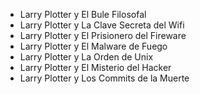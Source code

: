 - Larry Plotter y El Bule Filosofal
- Larry Plotter y La Clave Secreta del Wifi
- Larry Plotter y El Prisionero del Fireware
- Larry Plotter y El Malware de Fuego
- Larry Plotter y La Orden de Unix
- Larry Plotter y El Misterio del Hacker
- Larry Plotter y Los Commits de la Muerte
